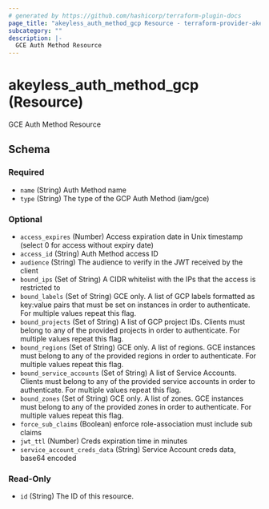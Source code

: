 ```yaml
---
# generated by https://github.com/hashicorp/terraform-plugin-docs
page_title: "akeyless_auth_method_gcp Resource - terraform-provider-akeyless"
subcategory: ""
description: |-
  GCE Auth Method Resource
---
```


# akeyless_auth_method_gcp (Resource)

GCE Auth Method Resource



<!-- schema generated by tfplugindocs -->
## Schema

### Required

- `name` (String) Auth Method name
- `type` (String) The type of the GCP Auth Method (iam/gce)

### Optional

- `access_expires` (Number) Access expiration date in Unix timestamp (select 0 for access without expiry date)
- `access_id` (String) Auth Method access ID
- `audience` (String) The audience to verify in the JWT received by the client
- `bound_ips` (Set of String) A CIDR whitelist with the IPs that the access is restricted to
- `bound_labels` (Set of String) GCE only. A list of GCP labels formatted as key:value pairs that must be set on instances in order to authenticate. For multiple values repeat this flag.
- `bound_projects` (Set of String) A list of GCP project IDs. Clients must belong to any of the provided projects in order to authenticate. For multiple values repeat this flag.
- `bound_regions` (Set of String) GCE only. A list of regions. GCE instances must belong to any of the provided regions in order to authenticate. For multiple values repeat this flag.
- `bound_service_accounts` (Set of String) A list of Service Accounts. Clients must belong to any of the provided service accounts in order to authenticate. For multiple values repeat this flag.
- `bound_zones` (Set of String) GCE only. A list of zones. GCE instances must belong to any of the provided zones in order to authenticate. For multiple values repeat this flag.
- `force_sub_claims` (Boolean) enforce role-association must include sub claims
- `jwt_ttl` (Number) Creds expiration time in minutes
- `service_account_creds_data` (String) Service Account creds data, base64 encoded

### Read-Only

- `id` (String) The ID of this resource.


